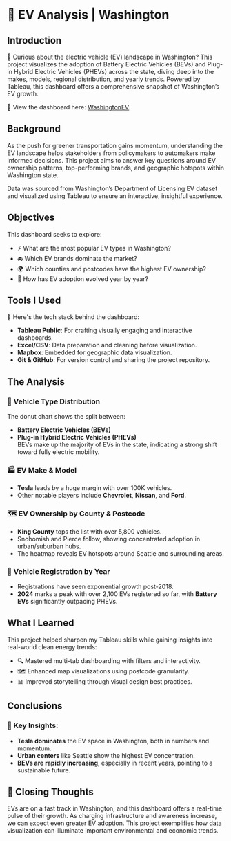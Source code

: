 # 🚗 EV Analysis | Washington

## Introduction  
🔌 Curious about the electric vehicle (EV) landscape in Washington? This project visualizes the adoption of Battery Electric Vehicles (BEVs) and Plug-in Hybrid Electric Vehicles (PHEVs) across the state, diving deep into the makes, models, regional distribution, and yearly trends. Powered by Tableau, this dashboard offers a comprehensive snapshot of Washington’s EV growth.

📍 View the dashboard here: [WashingtonEV](/WashingtonEVanalysis.twbx/)

## Background  
As the push for greener transportation gains momentum, understanding the EV landscape helps stakeholders from policymakers to automakers make informed decisions. This project aims to answer key questions around EV ownership patterns, top-performing brands, and geographic hotspots within Washington state.

Data was sourced from Washington’s Department of Licensing EV dataset and visualized using Tableau to ensure an interactive, insightful experience.

## Objectives  
This dashboard seeks to explore:

- ⚡ What are the most popular EV types in Washington?
- 🚘 Which EV brands dominate the market?
- 🌍 Which counties and postcodes have the highest EV ownership?
- 📅 How has EV adoption evolved year by year?

## Tools I Used  
🧰 Here's the tech stack behind the dashboard:

- **Tableau Public**: For crafting visually engaging and interactive dashboards.  
- **Excel/CSV**: Data preparation and cleaning before visualization.  
- **Mapbox**: Embedded for geographic data visualization.  
- **Git & GitHub**: For version control and sharing the project repository.

## The Analysis  

### 🔄 Vehicle Type Distribution  
The donut chart shows the split between:
- **Battery Electric Vehicles (BEVs)**  
- **Plug-in Hybrid Electric Vehicles (PHEVs)**  
BEVs make up the majority of EVs in the state, indicating a strong shift toward fully electric mobility.

### 🏭 EV Make & Model  
- **Tesla** leads by a huge margin with over 100K vehicles.  
- Other notable players include **Chevrolet**, **Nissan**, and **Ford**.

### 🗺️ EV Ownership by County & Postcode  
- **King County** tops the list with over 5,800 vehicles.  
- Snohomish and Pierce follow, showing concentrated adoption in urban/suburban hubs.  
- The heatmap reveals EV hotspots around Seattle and surrounding areas.

### 📆 Vehicle Registration by Year  
- Registrations have seen exponential growth post-2018.  
- **2024** marks a peak with over 2,100 EVs registered so far, with **Battery EVs** significantly outpacing PHEVs.

## What I Learned  
This project helped sharpen my Tableau skills while gaining insights into real-world clean energy trends:

- 🔍 Mastered multi-tab dashboarding with filters and interactivity.
- 🗺️ Enhanced map visualizations using postcode granularity.
- 📊 Improved storytelling through visual design best practices.

## Conclusions  
### 📌 Key Insights:
- **Tesla dominates** the EV space in Washington, both in numbers and momentum.
- **Urban centers** like Seattle show the highest EV concentration.
- **BEVs are rapidly increasing**, especially in recent years, pointing to a sustainable future.

## 🚀 Closing Thoughts  
EVs are on a fast track in Washington, and this dashboard offers a real-time pulse of their growth. As charging infrastructure and awareness increase, we can expect even greater EV adoption. This project exemplifies how data visualization can illuminate important environmental and economic trends.
